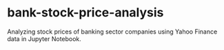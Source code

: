 # bank-stock-price-analysis
Analyzing stock prices of banking sector companies using Yahoo Finance data in Jupyter Notebook.
